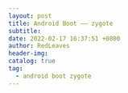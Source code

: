 ```yaml
---
layout: post
title: Android Boot —— zygote
subtitle:
date: 2022-02-17 16:37:51 +0800
author: RedLeaves
header-img:
catalog: true
tag:
  - android boot zygote
---
```

